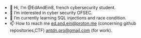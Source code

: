 - 👋 Hi, I’m @EdAndEin8, french cybersecurity student.
- 👀 I’m interested in cyber security OFSEC.
- 🌱 I’m currently learning SQL injections and race condition.
- 📫 How to reach me ed.and.ein@proton.me (concerning github repositories,CTF)
                      antdn.pro@gmail.com (for work).

<!---
EdAndEin8/EdAndEin8 is a ✨ special ✨ repository because its `README.md` (this file) appears on your GitHub profile.
You can click the Preview link to take a look at your changes.
--->
